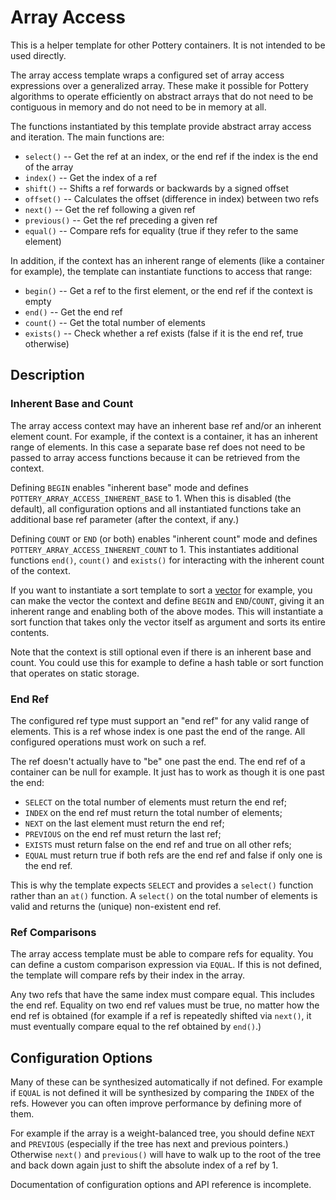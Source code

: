 # Array Access

This is a helper template for other Pottery containers. It is not intended to be used directly.

The array access template wraps a configured set of array access expressions over a generalized array. These make it possible for Pottery algorithms to operate efficiently on abstract arrays that do not need to be contiguous in memory and do not need to be in memory at all.

The functions instantiated by this template provide abstract array access and iteration. The main functions are:

- `select()` -- Get the ref at an index, or the end ref if the index is the end of the array
- `index()` -- Get the index of a ref
- `shift()` -- Shifts a ref forwards or backwards by a signed offset
- `offset()` -- Calculates the offset (difference in index) between two refs
- `next()` -- Get the ref following a given ref
- `previous()` -- Get the ref preceding a given ref
- `equal()` -- Compare refs for equality (true if they refer to the same element)

In addition, if the context has an inherent range of elements (like a container for example), the template can instantiate functions to access that range:

- `begin()` -- Get a ref to the first element, or the end ref if the context is empty
- `end()` -- Get the end ref
- `count()` -- Get the total number of elements
- `exists()` -- Check whether a ref exists (false if it is the end ref, true otherwise)



## Description



### Inherent Base and Count

The array access context may have an inherent base ref and/or an inherent element count. For example, if the context is a container, it has an inherent range of elements. In this case a separate base ref does not need to be passed to array access functions because it can be retrieved from the context.

Defining `BEGIN` enables "inherent base" mode and defines `POTTERY_ARRAY_ACCESS_INHERENT_BASE` to 1. When this is disabled (the default), all configuration options and all instantiated functions take an additional base ref parameter (after the context, if any.)

Defining `COUNT` or `END` (or both) enables "inherent count" mode and defines `POTTERY_ARRAY_ACCESS_INHERENT_COUNT` to 1. This instantiates additional functions `end()`, `count()` and `exists()` for interacting with the inherent count of the context.

If you want to instantiate a sort template to sort a [vector](../vector) for example, you can make the vector the context and define `BEGIN` and `END`/`COUNT`, giving it an inherent range and enabling both of the above modes. This will instantiate a sort function that takes only the vector itself as argument and sorts its entire contents.

Note that the context is still optional even if there is an inherent base and count. You could use this for example to define a hash table or sort function that operates on static storage.



### End Ref

The configured ref type must support an "end ref" for any valid range of elements. This is a ref whose index is one past the end of the range. All configured operations must work on such a ref.

The ref doesn't actually have to "be" one past the end. The end ref of a container can be null for example. It just has to work as though it is one past the end:

- `SELECT` on the total number of elements must return the end ref;
- `INDEX` on the end ref must return the total number of elements;
- `NEXT` on the last element must return the end ref;
- `PREVIOUS` on the end ref must return the last ref;
- `EXISTS` must return false on the end ref and true on all other refs;
- `EQUAL` must return true if both refs are the end ref and false if only one is the end ref.

This is why the template expects `SELECT` and provides a `select()` function rather than an `at()` function. A `select()` on the total number of elements is valid and returns the (unique) non-existent end ref.



### Ref Comparisons

The array access template must be able to compare refs for equality. You can define a custom comparison expression via `EQUAL`. If this is not defined, the template will compare refs by their index in the array.

Any two refs that have the same index must compare equal. This includes the end ref. Equality on two end ref values must be true, no matter how the end ref is obtained (for example if a ref is repeatedly shifted via `next()`, it must eventually compare equal to the ref obtained by `end()`.)



## Configuration Options

Many of these can be synthesized automatically if not defined. For example if `EQUAL` is not defined it will be synthesized by comparing the `INDEX` of the refs. However you can often improve performance by defining more of them.

For example if the array is a weight-balanced tree, you should define `NEXT` and `PREVIOUS` (especially if the tree has next and previous pointers.) Otherwise `next()` and `previous()` will have to walk up to the root of the tree and back down again just to shift the absolute index of a ref by 1.

Documentation of configuration options and API reference is incomplete.
